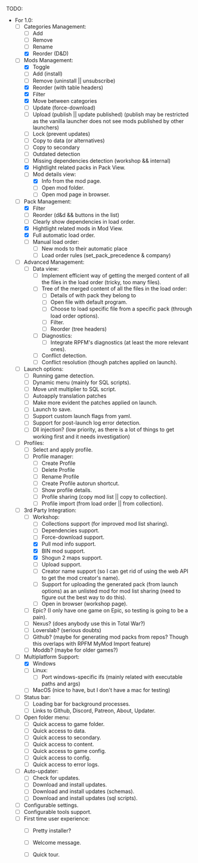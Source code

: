 TODO:
- For 1.0:
    - [ ] Categories Management:
        - [ ] Add
        - [ ] Remove
        - [ ] Rename
        - [x] Reorder (D&D)
    - [ ] Mods Management:
        - [x] Toggle
        - [ ] Add (install)
        - [ ] Remove (uninstall || unsubscribe)
        - [x] Reorder (with table headers)
        - [x] Filter
        - [x] Move between categories
        - [ ] Update (force-download)
        - [ ] Upload (publish || update published) (publish may be restricted as the vanilla launcher does not see mods published by other launchers)
        - [ ] Lock (prevent updates)
        - [ ] Copy to data (or alternatives)
        - [ ] Copy to secondary
        - [ ] Outdated detection
        - [ ] Missing dependencies detection (workshop && internal)
        - [x] Hightlight related packs in Pack View.
        - [ ] Mod details view:
            - [x] Info from the mod page.
            - [ ] Open mod folder.
            - [ ] Open mod page in browser.
    - [ ] Pack Management:
        - [x] Filter
        - [ ] Reorder (d&d && buttons in the list)
        - [ ] Clearly show dependencies in load order.
        - [x] Hightlight related mods in Mod View.
        - [x] Full automatic load order.
        - [ ] Manual load order:
            - [ ] New mods to their automatic place
            - [ ] Load order rules (set_pack_precedence & company)
    - [ ] Advanced Management:
        - [ ] Data view:
            - [ ] Implement efficient way of getting the merged content of all the files in the load order (tricky, too many files).
            - [ ] Tree of the merged content of all the files in the load order:
                - [ ] Details of with pack they belong to
                - [ ] Open file with default program.
                - [ ] Choose to load specific file from a specific pack (through load order options).
                - [ ] Filter.
                - [ ] Reorder (tree headers)
            - [ ] Diagnostics:
                - [ ] Integrate RPFM's diagnostics (at least the more relevant ones).
            - [ ] Conflict detection.
            - [ ] Conflict resolution (though patches applied on launch).
    - [ ] Launch options:
        - [ ] Running game detection.
        - [ ] Dynamic menu (mainly for SQL scripts).
        - [ ] Move unit multiplier to SQL script.
        - [ ] Autoapply translation patches
        - [ ] Make more evident the patches applied on launch.
        - [ ] Launch to save.
        - [ ] Support custom launch flags from yaml.
        - [ ] Support for post-launch log error detection.
        - [ ] Dll injection? (low priority, as there is a lot of things to get working first and it needs investigation)
    - [ ] Profiles:
        - [ ] Select and apply profile.
        - [ ] Profile manager:
            - [ ] Create Profile
            - [ ] Delete Profile
            - [ ] Rename Profile
            - [ ] Create Profile autorun shortcut.
            - [ ] Show profile details.
            - [ ] Profile sharing (copy mod list || copy to collection).
            - [ ] Profile import (from load order || from collection).
    - [ ] 3rd Party Integration:
        - [ ] Workshop:
            - [ ] Collections support (for improved mod list sharing).
            - [ ] Dependencies support.
            - [ ] Force-download support.
            - [x] Pull mod info support.
            - [x] BIN mod support.
            - [x] Shogun 2 maps support.
            - [ ] Upload support.
            - [ ] Creator name support (so I can get rid of using the web API to get the mod creator's name).
            - [ ] Support for uploading the generated pack (from launch options) as an unlisted mod for mod list sharing (need to figure out the best way to do this).
            - [ ] Open in browser (workshop page).
        - [ ] Epic? (I only have one game on Epic, so testing is going to be a pain).
        - [ ] Nexus? (does anybody use this in Total War?)
        - [ ] Loverslab? (serious doubts)
        - [ ] Github? (maybe for generating mod packs from repos? Though this overlaps with RPFM MyMod Import feature)
        - [ ] Moddb? (maybe for older games?)
    - [ ] Multiplatform Support:
        - [x] Windows
        - [ ] Linux:
            - [ ] Port windows-specific ifs (mainly related with executable paths and args)
        - [ ] MacOS (nice to have, but I don't have a mac for testing)
    - [ ] Status bar:
        - [ ] Loading bar for background processes.
        - [ ] Links to Github, Discord, Patreon, About, Updater.
    - [ ] Open folder menu:
        - [ ] Quick access to game folder.
        - [ ] Quick access to data.
        - [ ] Quick access to secondary.
        - [ ] Quick access to content.
        - [ ] Quick access to game config.
        - [ ] Quick access to config.
        - [ ] Quick access to error logs.
    - [ ] Auto-updater:
        - [ ] Check for updates.
        - [ ] Download and install updates.
        - [ ] Download and install updates (schemas).
        - [ ] Download and install updates (sql scripts).
    - [ ] Configurable settings.
    - [ ] Configurable tools support.
    - [ ] First time user experience:
        - [ ] Pretty installer?
        - [ ] Welcome message.
        - [ ] Quick tour.
        
